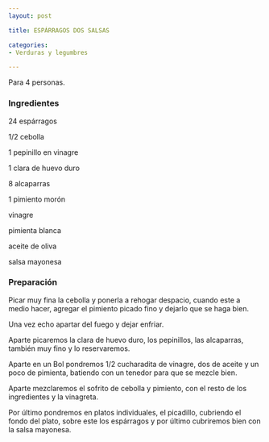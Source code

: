 ```yaml
---
layout: post

title: ESPÁRRAGOS DOS SALSAS

categories:
- Verduras y legumbres

---
```

Para 4 personas.

<h3>Ingredientes</h3>

24 espárragos

1/2 cebolla

1 pepinillo en vinagre

1 clara de huevo duro

8 alcaparras

1 pimiento morón

vinagre

pimienta blanca

aceite de oliva

salsa mayonesa

<h3>Preparación</h3>

Picar muy fina la cebolla y ponerla a rehogar despacio, cuando este a medio hacer, agregar el pimiento picado fino y dejarlo que se haga bien.

Una vez echo apartar del fuego y dejar enfriar.

Aparte picaremos la clara de huevo duro, los pepinillos, las alcaparras, también muy fino y lo reservaremos.

Aparte en un Bol pondremos 1/2 cucharadita de vinagre, dos de aceite y un poco de pimienta, batiendo con un tenedor para que se mezcle bien.

Aparte mezclaremos el sofrito de cebolla y pimiento, con el resto de los ingredientes y la vinagreta.

Por último pondremos en platos individuales, el picadillo, cubriendo el fondo del plato, sobre este los espárragos y por último cubriremos bien con la salsa mayonesa.